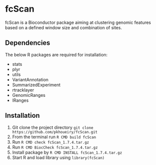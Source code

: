 fcScan
======

fcScan is a Bioconductor package aiming at clustering genomic features based on a defined window size and combination of sites.

Dependencies
-----------

The below R packages are required for installation:

+ stats
+ plyr
+ utils
+ VariantAnnotation
+ SummarizedExperiment
+ rtracklayer
+ GenomicRanges
+ IRanges

Installation
------------

1. Git clone the project directory `git clone https://github.com/pkhoueiry/fcScan.git`
2. From the terminal run `R CMD build fcScan`
3. Run `R CMD check fcScan_1.7.4.tar.gz`
4. Run  `R CMD BiocCheck fcScan_1.7.4.tar.gz`
5. Install package by `R CMD INSTALL fcScan_1.7.4.tar.gz`
6. Start R and load library using `library(fcScan)`



